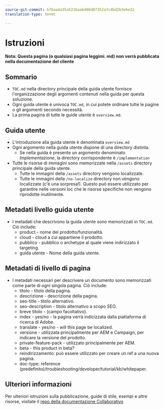 ```yaml
---
source-git-commit: b76aa4a35a5216aabd60d07352a7c4bd2b3e6e32
translation-type: tm+mt

---
```

# Istruzioni

**Nota: Questa pagina (o qualsiasi pagina leggimi. md) non verrà pubblicata nella documentazione del cliente**

## Sommario

+ `TOC.md` nella directory principale della guida utente fornisce l'organizzazione degli argomenti contenuti nella guida per questa soluzione.
+ Ogni guida utente è univoca `TOC.md`, in cui potete ordinare tutte le pagine o gli argomenti secondo necessità.
+ La prima pagina di tutte le guide utente è `overview.md`.

## Guida utente

+ L'introduzione alla guida utente è denominata `overview.md`
+ Ogni argomento nella guida utente dispone di una directory distinta.
   + Se nella guida è presente un argomento denominato *Implementazione*, la directory corrispondente è `/implementation`
+ Tutte le risorse di immagini sono memorizzate nella `/assets` directory principale della guida utente.
   + Tutte le immagini della `/assets` directory vengono localizzate.
   + Tutte le immagini della `/no-localize` directory non vengono localizzate (c'è una sorpresa!). Questo può essere utilizzato per garantire nelle versioni loc che le risorse specifiche non vengono riprodotte inutilmente.

## Metadati livello guida utente

+ I metadati che descrivono la guida utente sono memorizzati in `TOC.md`. Ciò include:
   + product - nome del prodotto/funzionalità.
   + cloud - cloud a cui appartiene il prodotto.
   + pubblico - pubblico o archetype al quale viene indirizzato il targeting.
   + guida utente - Nome della guida utente.

## Metadati di livello di pagina

+ I metadati necessari per descrivere un documento sono memorizzati come parte di ogni singola pagina. Ciò include:
   + titolo - titolo della pagina.
   + descrizione - descrizione della pagina.
   + seo-title - titolo alternativo.
   + seo-description - titolo alternativo a scopo SEO.
   + breve titolo - (campo facoltativo).
   + index - yes/no - la pagina verrà indicizzata dalla piattaforma di ricerca di Adobe.
   + translate - yes/no - will this page be localized.
   + versione - utilizzata principalmente per AEM e Campaign, per indicare la versione del prodotto.
   + private-feature-pack - utilizzato principalmente per AEM.
   + beta - this product in beta?
   + reindirizzamento: può essere utilizzato per creare un ref a una nuova pagina.
   + doc-type: reference (predefinito)/troubleshooting/developer/tutorial/kb/whitepaper.

## Ulteriori informazioni

Per ulteriori istruzioni sulla pubblicazione, guide di stile, esempi e altre risorse, visitate il [repo della documentazione Collaborativo](https://git.corp.adobe.com/AdobeDocs/collaborative-doc-instructions)
